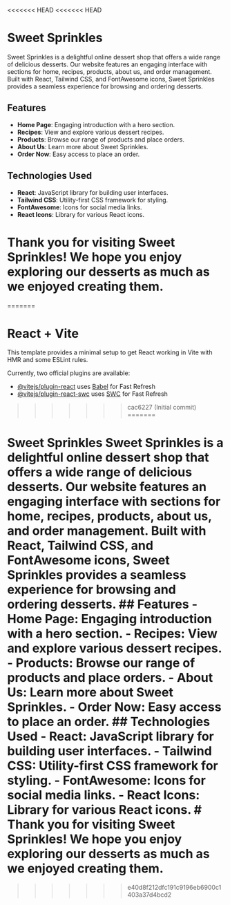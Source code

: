 <<<<<<< HEAD
<<<<<<< HEAD
# Sweet Sprinkles

Sweet Sprinkles is a delightful online dessert shop that offers a wide range of delicious desserts. Our website features an engaging interface with sections for home, recipes, products, about us, and order management. Built with React, Tailwind CSS, and FontAwesome icons, Sweet Sprinkles provides a seamless experience for browsing and ordering desserts.

## Features

- **Home Page**: Engaging introduction with a hero section.
- **Recipes**: View and explore various dessert recipes.
- **Products**: Browse our range of products and place orders.
- **About Us**: Learn more about Sweet Sprinkles.
- **Order Now**: Easy access to place an order.

## Technologies Used

- **React**: JavaScript library for building user interfaces.
- **Tailwind CSS**: Utility-first CSS framework for styling.
- **FontAwesome**: Icons for social media links.
- **React Icons**: Library for various React icons.
# Thank you for visiting Sweet Sprinkles! We hope you enjoy exploring our desserts as much as we enjoyed creating them.
=======
# React + Vite

This template provides a minimal setup to get React working in Vite with HMR and some ESLint rules.

Currently, two official plugins are available:

- [@vitejs/plugin-react](https://github.com/vitejs/vite-plugin-react/blob/main/packages/plugin-react/README.md) uses [Babel](https://babeljs.io/) for Fast Refresh
- [@vitejs/plugin-react-swc](https://github.com/vitejs/vite-plugin-react-swc) uses [SWC](https://swc.rs/) for Fast Refresh
>>>>>>> cac6227 (Initial commit)
=======

# Sweet Sprinkles Sweet Sprinkles is a delightful online dessert shop that offers a wide range of delicious desserts. Our website features an engaging interface with sections for home, recipes, products, about us, and order management. Built with React, Tailwind CSS, and FontAwesome icons, Sweet Sprinkles provides a seamless experience for browsing and ordering desserts. ## Features - **Home Page**: Engaging introduction with a hero section. - **Recipes**: View and explore various dessert recipes. - **Products**: Browse our range of products and place orders. - **About Us**: Learn more about Sweet Sprinkles. - **Order Now**: Easy access to place an order. ## Technologies Used - **React**: JavaScript library for building user interfaces. - **Tailwind CSS**: Utility-first CSS framework for styling. - **FontAwesome**: Icons for social media links. - **React Icons**: Library for various React icons. # Thank you for visiting Sweet Sprinkles! We hope you enjoy exploring our desserts as much as we enjoyed creating them.
>>>>>>> e40d8f212dfc191c9196eb6900c1403a37d4bcd2
